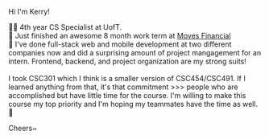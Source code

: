 Hi I'm Kerry!

👨‍🎓 4th year CS Specialist at UofT.\
💼 Just finished an awesome 8 month work term at [Moves Financial](https://movesfinancial.com/) \
💪 I've done full-stack web and mobile development at two different companies now and did a surprising amount of project mangagement for an intern. Frontend, backend, and project organization are my strong suits!\
\
I took CSC301 which I think is a smaller version of CSC454/CSC491. If I learned anything from that, it's that commitment >>> people who are accomplished but have little time for the course. I'm willing to make this course my top priority and I'm hoping my teammates have the time as well. 🙌

Cheers~
